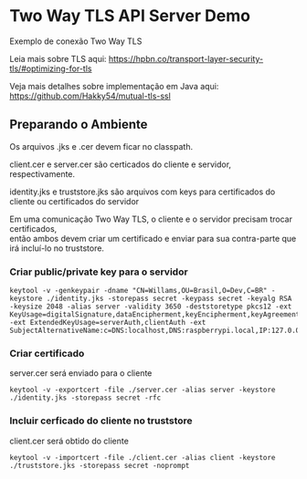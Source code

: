 # Two Way TLS API Server Demo

Exemplo de conexão Two Way TLS

Leia mais sobre TLS aqui: https://hpbn.co/transport-layer-security-tls/#optimizing-for-tls

Veja mais detalhes sobre implementação em Java aqui: https://github.com/Hakky54/mutual-tls-ssl

## Preparando o Ambiente

Os arquivos .jks e .cer devem ficar no classpath.

client.cer e server.cer são certicados do cliente e servidor, respectivamente.


identity.jks e truststore.jks são arquivos com keys para certificados do cliente ou certificados do servidor


Em uma comunicação Two Way TLS, o cliente e o servidor precisam trocar certificados,<br>
então ambos devem criar um certificado e enviar para sua contra-parte que irá incluí-lo no truststore.

### Criar public/private key para o servidor

```
keytool -v -genkeypair -dname "CN=Willams,OU=Brasil,O=Dev,C=BR" -keystore ./identity.jks -storepass secret -keypass secret -keyalg RSA -keysize 2048 -alias server -validity 3650 -deststoretype pkcs12 -ext KeyUsage=digitalSignature,dataEncipherment,keyEncipherment,keyAgreement -ext ExtendedKeyUsage=serverAuth,clientAuth -ext SubjectAlternativeName:c=DNS:localhost,DNS:raspberrypi.local,IP:127.0.0.1
```

### Criar certificado

server.cer será enviado para o cliente

```
keytool -v -exportcert -file ./server.cer -alias server -keystore ./identity.jks -storepass secret -rfc
```

### Incluir cerficado do cliente no truststore

client.cer será obtido do cliente

```
keytool -v -importcert -file ./client.cer -alias client -keystore ./truststore.jks -storepass secret -noprompt
```

